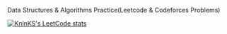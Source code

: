 Data Structures & Algorithms Practice(Leetcode & Codeforces Problems)


[![KnlnKS's LeetCode stats](https://leetcode-stats-six.vercel.app/?username=Dhruv_Sareen&theme=dark)](https://github.com/Dhruv_Sareen/leetcode-stats)
